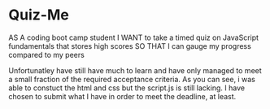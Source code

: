 # Quiz-Me

AS A coding boot camp student
I WANT to take a timed quiz on JavaScript fundamentals that stores high scores
SO THAT I can gauge my progress compared to my peers

Unfortunatley have still have much to learn and have only managed to meet a small fraction of the required acceptance criteria. As you can see, i was able to constuct the html and css but the script.js is still lacking. I have chosen to submit what I have in order to meet the deadline, at least.
